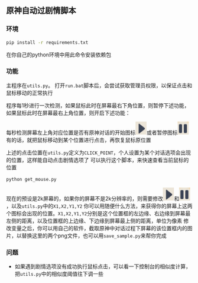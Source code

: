 ## 原神自动过剧情脚本

### 环境

```cmd
pip install -r requirements.txt
```
在你自己的python环境中用此命令安装依赖包

### 功能

主程序在`utils.py`。
打开`run.bat`脚本后，会尝试获取管理员权限，以保证点击和鼠标移动的正常执行

程序每1秒进行一次检测，如果鼠标此时在屏幕最右下角位置，则暂停下述功能，如果鼠标此时在屏幕最右上角位置，则开启下述功能：

每秒检测屏幕左上角对应位置是否有原神对话的开始图标![alt text](auto_png1.png)或者暂停图标![alt text](auto_png2.png)
有的话，就把鼠标移动到某个位置进行点击，再恢复鼠标原位置

上述的点击位置在`utils.py`定义为`CLICK_POINT`，个人设置为某个对话选项会出现的位置，这样能自动点击剧情选项了
可以执行这个脚本，来快速查看当前鼠标的位置
```cmd
python get_mouse.py
```

现在的预设是2k屏幕的，如果你的屏幕不是2k分辨率的，则需要修改![alt text](auto_png1.png)和![alt text](auto_png2.png)，以及`utils.py`中的`X1,X2,Y1,Y2`
你可以用随便什么方法，来获得你的屏幕上这两个图标会出现的位置。`X1,X2,Y1,Y2`分别是这个位置框的左边缘、右边缘到屏幕最左侧的距离，以及位置框的上边缘、下边缘到屏幕最上侧的距离，单位为像素
修改变量之后，你可以用自己的软件，截取原神中对话过程下屏幕的该位置框内的图片，以替换这里的两个png文件，也可以用`save_sample.py`来帮你完成


### 问题

- 如果遇到剧情选项没有成功执行鼠标点击，可以看一下控制台的相似度计算，把`utils.py`中的相似度阈值往下调一些
